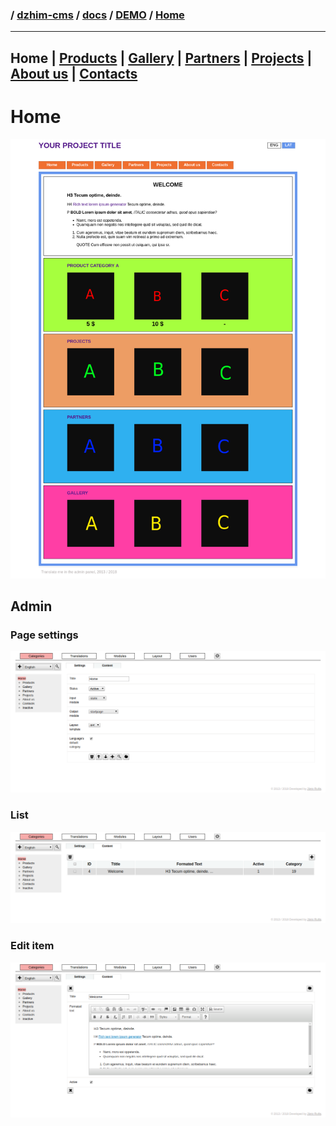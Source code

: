 ### / [dzhim-cms](./../../../) / [docs](./../../) / [DEMO](./../) / [Home](./)

-----------------------------------------------------------------------------------

## Home | [Products](../Products/) | [Gallery](../Gallery/) | [Partners](../Partners/) | [Projects](../Projects/) | [About us](../About-us/) | [Contacts](../Contacts/)

# Home
![image](public.png)

## Admin

### Page settings
![image](settings.png)

### List
![image](list.png)

### Edit item
![image](one.png)
